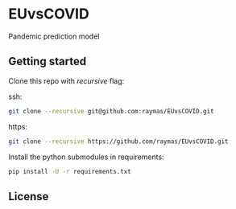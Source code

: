 # EUvsCOVID

Pandemic prediction model

## Getting started

Clone this repo with *recursive* flag:

ssh:
```bash
git clone --recursive git@github.com:raymas/EUvsCOVID.git
```

https:
```bash
git clone --recursive https://github.com/raymas/EUvsCOVID.git
```

Install the python submodules in requirements:

```bash
pip install -U -r requirements.txt
```

## License


